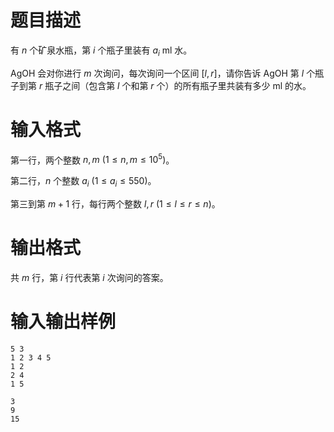 # 题目描述

有 $n$ 个矿泉水瓶，第 $i$ 个瓶子里装有 $a_i$ ml 水。

AgOH 会对你进行 $m$ 次询问，每次询问一个区间 $[l,r]$，请你告诉 AgOH 第 $l$ 个瓶子到第 $r$ 瓶子之间（包含第 $l$ 个和第 $r$ 个）的所有瓶子里共装有多少 ml 的水。

# 输入格式

第一行，两个整数 $n,m~(1 \leq n,m \leq {10}^5)$。

第二行，$n$ 个整数 $a_i~(1 \leq a_i \leq 550)$。

第三到第 $m+1$ 行，每行两个整数 $l,r~(1 \leq l \leq r \leq n)$。

# 输出格式

共 $m$ 行，第 $i$ 行代表第 $i$ 次询问的答案。

# 输入输出样例

```input1
5 3
1 2 3 4 5
1 2
2 4
1 5
```

```output1
3
9
15
```
